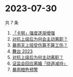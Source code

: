 # 2023-07-30

共 7 条

<!-- BEGIN ZHIHUSEARCH -->
<!-- 最后更新时间 Sun Jul 30 2023 22:09:01 GMT+0800 (China Standard Time) -->
1. [「卡努」强度逐渐增强](https://www.zhihu.com/search?q=「卡努」强度逐渐增强)
1. [对抗上级后为何会主动离职？](https://www.zhihu.com/search?q=对抗上级后为何会主动离职？)
1. [暴雨天上班受伤算不算工伤？](https://www.zhihu.com/search?q=暴雨天上班受伤算不算工伤？)
1. [舞台 2023 ](https://www.zhihu.com/search?q=舞台%202023%20)
1. [对抗上级后为何主动离职？](https://www.zhihu.com/search?q=对抗上级后为何主动离职？)
1. [证监会回应离婚「绕道减持」](https://www.zhihu.com/search?q=证监会回应离婚「绕道减持」)
1. [暴雨橙色预警](https://www.zhihu.com/search?q=暴雨橙色预警)
<!-- END ZHIHUSEARCH -->

